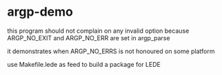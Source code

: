 # argp-demo

this program should not complain on any invalid option
because ARGP_NO_EXIT and ARGP_NO_ERR are set in argp_parse

it demonstrates when ARGP_NO_ERRS is not honoured on some platform

use Makefile.lede as feed to build a package for LEDE
